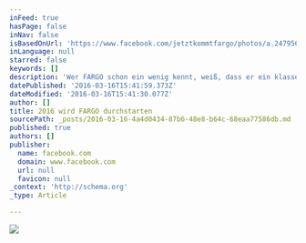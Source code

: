 ```yaml
---
inFeed: true
hasPage: false
inNav: false
isBasedOnUrl: 'https://www.facebook.com/jetztkommtfargo/photos/a.247956602024699.1073741827.247695042050855/729757923844562/?type=1&theater'
inLanguage: null
starred: false
keywords: []
description: 'Wer FARGO schon ein wenig kennt, weiß, dass er ein klasse Typ ist, der tolle Songs schreibt. Und als Performer ist er auf der Bühne mega mitreißend. Hier geht es zu seinem Facebook Profil.'
datePublished: '2016-03-16T15:41:59.373Z'
dateModified: '2016-03-16T15:41:30.077Z'
author: []
title: 2016 wird FARGO durchstarten
sourcePath: _posts/2016-03-16-4a4d0434-87b6-48e8-b64c-68eaa77586db.md
published: true
authors: []
publisher:
  name: facebook.com
  domain: www.facebook.com
  url: null
  favicon: null
_context: 'http://schema.org'
_type: Article

---
```

![](https://scontent-frt3-1.xx.fbcdn.net/hphotos-xal1/v/t1.0-9/1937276_729757923844562_5009700928738112384_n.jpg?oh=03a940e745fff84c40c4c28b73689187&oe=57896AEA)